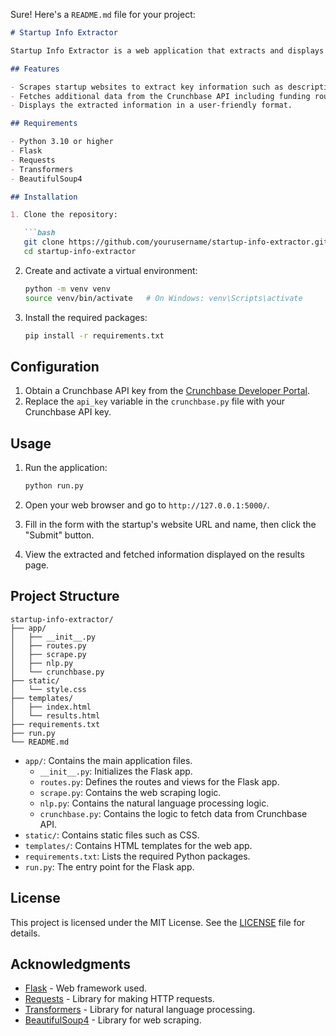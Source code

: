 Sure! Here's a `README.md` file for your project:

```markdown
# Startup Info Extractor

Startup Info Extractor is a web application that extracts and displays key information about startups. It scrapes the startup's website for relevant information and fetches additional data from the Crunchbase API.

## Features

- Scrapes startup websites to extract key information such as description, industry, customers, and geography.
- Fetches additional data from the Crunchbase API including funding rounds, founded year, and location.
- Displays the extracted information in a user-friendly format.

## Requirements

- Python 3.10 or higher
- Flask
- Requests
- Transformers
- BeautifulSoup4

## Installation

1. Clone the repository:

   ```bash
   git clone https://github.com/yourusername/startup-info-extractor.git
   cd startup-info-extractor
   ```

2. Create and activate a virtual environment:

   ```bash
   python -m venv venv
   source venv/bin/activate   # On Windows: venv\Scripts\activate
   ```

3. Install the required packages:

   ```bash
   pip install -r requirements.txt
   ```

## Configuration

1. Obtain a Crunchbase API key from the [Crunchbase Developer Portal](https://data.crunchbase.com/docs/using-the-api).
2. Replace the `api_key` variable in the `crunchbase.py` file with your Crunchbase API key.

## Usage

1. Run the application:

   ```bash
   python run.py
   ```

2. Open your web browser and go to `http://127.0.0.1:5000/`.

3. Fill in the form with the startup's website URL and name, then click the "Submit" button.

4. View the extracted and fetched information displayed on the results page.

## Project Structure

```
startup-info-extractor/
├── app/
│   ├── __init__.py
│   ├── routes.py
│   ├── scrape.py
│   ├── nlp.py
│   └── crunchbase.py
├── static/
│   └── style.css
├── templates/
│   ├── index.html
│   └── results.html
├── requirements.txt
├── run.py
└── README.md
```

- `app/`: Contains the main application files.
  - `__init__.py`: Initializes the Flask app.
  - `routes.py`: Defines the routes and views for the Flask app.
  - `scrape.py`: Contains the web scraping logic.
  - `nlp.py`: Contains the natural language processing logic.
  - `crunchbase.py`: Contains the logic to fetch data from Crunchbase API.
- `static/`: Contains static files such as CSS.
- `templates/`: Contains HTML templates for the web app.
- `requirements.txt`: Lists the required Python packages.
- `run.py`: The entry point for the Flask app.

## License

This project is licensed under the MIT License. See the [LICENSE](LICENSE) file for details.

## Acknowledgments

- [Flask](https://flask.palletsprojects.com/) - Web framework used.
- [Requests](https://requests.readthedocs.io/) - Library for making HTTP requests.
- [Transformers](https://huggingface.co/transformers/) - Library for natural language processing.
- [BeautifulSoup4](https://www.crummy.com/software/BeautifulSoup/bs4/doc/) - Library for web scraping.

```#   S t a r t u p - I n f o - E x t r a c t o r  
 